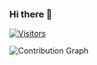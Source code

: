 ### Hi there 👋
[![Visitors](https://visitor-badge.laobi.icu/badge?page_id=n7itro.n7itro)](https://www.github.com/n7itro)

![Contribution Graph](https://github-readme-activity-graph.vercel.app/graph?username=n7itro&theme=github-compact&days=14)
